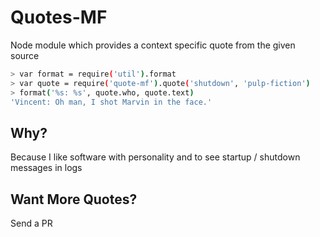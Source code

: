# Quotes-MF

Node module which provides a context specific quote from the given source

```bash
> var format = require('util').format
> var quote = require('quote-mf').quote('shutdown', 'pulp-fiction')
> format('%s: %s', quote.who, quote.text)
'Vincent: Oh man, I shot Marvin in the face.'
```

## Why?
Because I like software with personality and to see startup / shutdown messages in logs

## Want More Quotes?
Send a PR

